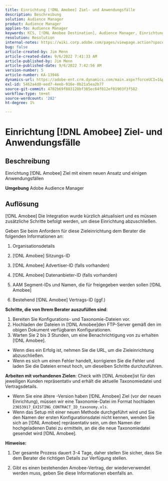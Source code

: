 ```yaml
---
title: Einrichtung [!DNL Amobee] Ziel- und Anwendungsfälle
description: Beschreibung
solution: Audience Manager
product: Audience Manager
applies-to: Audience Manager
keywords: KCS, [!DNL Amobee Destination], Audience Manager, Einrichtung
resolution: Resolution
internal-notes: https://wiki.corp.adobe.com/pages/viewpage.action?spaceKey=MCPI&title=Turn+Amobee+-+AAM+Destination
bug: false
article-created-by: Jim Menn
article-created-date: 9/6/2022 7:41:33 AM
article-published-by: Jim Menn
article-published-date: 9/6/2022 7:42:56 AM
version-number: 5
article-number: KA-13946
dynamics-url: https://adobe-ent.crm.dynamics.com/main.aspx?forceUCI=1&pagetype=entityrecord&etn=knowledgearticle&id=1aac9553-b72d-ed11-9db1-0022480866ad
exl-id: 5462a4d0-eed7-4eeb-916e-0b21a5ea2b77
source-git-commit: 4702b69f883128bf305ec64f012ef01903f3f582
workflow-type: tm+mt
source-wordcount: '282'
ht-degree: 1%

---
```


# Einrichtung [!DNL Amobee] Ziel- und Anwendungsfälle

## Beschreibung


Einrichtung [!DNL Amobee] Ziel mit einem neuen Ansatz und einigen Anwendungsfällen

<b>Umgebung</b>
Adobe Audience Manager


## Auflösung


[!DNL Amobee] Die Integration wurde kürzlich aktualisiert und es müssen zusätzliche Schritte befolgt werden, um diese Einrichtung abzuschließen.

Geben Sie beim Anfordern für diese Zieleinrichtung dem Berater die folgenden Informationen an:

1. Organisationsdetails

2. [!DNL Amobee] Sitzungs-ID

3. [!DNL Amobee] Advertiser-ID (falls vorhanden)

4. [!DNL Amobee] Datenanbieter-ID (falls vorhanden)

5. AAM Segment-IDs und Namen, die für freigegeben werden sollen [!DNL Amobee]

6. Bestehend [!DNL Amobee] Vertrags-ID (ggf.)

<b>Schritte, die von Ihrem Berater auszufüllen sind</b>:

1. Bereiten Sie Konfigurations- und Taxonomie-Dateien vor.
2. Hochladen der Dateien in [!DNL Amobee]den FTP-Server gemäß den im obigen Dokument verfügbaren Konfigurationen.
3. Warten Sie 2 bis 3 Stunden, um eine Benachrichtigung von zu erhalten [!DNL Amobee].


- Wenn dies ein Erfolg ist, nehmen Sie die URL, um die Zieleinrichtung abzuschließen.
- Wenn es sich um einen Fehler handelt, korrigieren Sie die Fehler und laden Sie die Dateien erneut hoch, um dieselben Schritte durchzuführen.


<b>Arbeiten mit vorhandenen Zielen</b>: Check with [!DNL Amobee]ist für den jeweiligen Kunden repräsentativ und erhält die aktuelle Taxonomiedatei und Vertragsdetails.

- Wenn Sie eine ältere -Version haben [!DNL Amobee] Ziel (vor der neuen Einrichtung), müssen wir eine Taxonomie-Datei im Format hochladen `23653917_EXISTING_CONTRACT_ID_taxonomy.xls`.
- Wenn das Setup mit einer neuen Methode durchgeführt wird und Sie den Namen der ersten Konfigurationsdatei nicht kennen, wenden Sie sich an [!DNL Amobee] repräsentativ sein, um den Namen der hochgeladenen Datei zu ermitteln, an die die neue Taxonomiedatei gesendet wird [!DNL Amobee].


<b>Hinweise:</b>

1. Der gesamte Prozess dauert 3-4 Tage, daher stellen Sie sicher, dass Sie dem Berater die richtigen Details zur Verfügung stellen.

2. Gibt es einen bestehenden Amobee-Vertrag, der wiederverwendet werden muss, geben Sie diese Informationen ebenfalls an.
